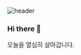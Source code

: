 ![header](https://capsule-render.vercel.app/api?type=waving&color=#e37435&height=500&section=header&text=Hello%20i'm%20Hyeyeon&fontSize=90)

### Hi there 👋

<!--
**HyeyonJ/HyeyonJ** is a ✨ _special_ ✨ repository because its `README.md` (this file) appears on your GitHub profile.

Here are some ideas to get you started:

- 🔭 I’m currently working on ...
- 🌱 I’m currently learning ...
- 👯 I’m looking to collaborate on ...
- 🤔 I’m looking for help with ...
- 💬 Ask me about ...
- 📫 How to reach me: ...
- 😄 Pronouns: ...
- ⚡ Fun fact: ...
-->
<div>
  오늘을 열심히 살아갑니다.
</div>
